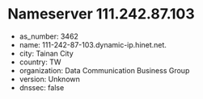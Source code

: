 # Nameserver 111.242.87.103

* as_number: 3462
* name: 111-242-87-103.dynamic-ip.hinet.net.
* city: Tainan City
* country: TW
* organization: Data Communication Business Group
* version: Unknown
* dnssec: false
